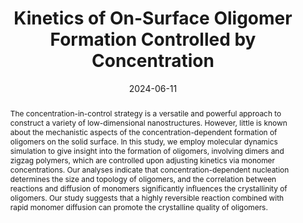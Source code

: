 ---
title: "Kinetics of On-Surface Oligomer Formation Controlled by Concentration"
authors:
- Xiang-Kun Yu
- Rui Shi
- Li−Li Zhang
- Huan-Yu Zhao
- You-Liang Zhu
- Zhong-Yuan Lu
date: "2024-06-11"
doi: "10.1021/acs.macromol.3c02153"
publication_types: ["期刊文章"]
publication: "Macromolecules"
publication_short: "Macromolecules"
abstract: "
<!--more-->
The concentration-in-control strategy is a versatile and  powerful approach to construct a variety of low-dimensional  nanostructures. However, little is known about the mechanistic aspects  of the concentration-dependent formation of oligomers on the solid  surface. In this study, we employ molecular dynamics simulation to give  insight into the formation of oligomers, involving dimers and zigzag  polymers, which are controlled upon adjusting kinetics via monomer  concentrations. Our analyses indicate that concentration-dependent  nucleation determines the size and topology of oligomers, and the  correlation between reactions and diffusion of monomers significantly  influences the crystallinity of oligomers. Our study suggests that a  highly reversible reaction combined with rapid monomer diffusion can  promote the crystalline quality of oligomers."
url_pdf: "https://pubs.acs.org/doi/10.1021/acs.macromol.3c02153"
---